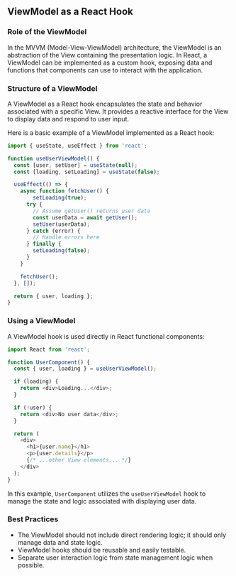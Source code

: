 
## ViewModel as a React Hook

### Role of the ViewModel

In the MVVM (Model-View-ViewModel) architecture, the ViewModel is an abstraction of the View containing the presentation logic. In React, a ViewModel can be implemented as a custom hook, exposing data and functions that components can use to interact with the application.

### Structure of a ViewModel

A ViewModel as a React hook encapsulates the state and behavior associated with a specific View. It provides a reactive interface for the View to display data and respond to user input.

Here is a basic example of a ViewModel implemented as a React hook:
```typescript
import { useState, useEffect } from 'react';

function useUserViewModel() {
  const [user, setUser] = useState(null);
  const [loading, setLoading] = useState(false);

  useEffect(() => {
    async function fetchUser() {
        setLoading(true);
      try {
        // Assume getUser() returns user data
        const userData = await getUser();
        setUser(userData);
      } catch (error) {
        // Handle errors here
      } finally {
        setLoading(false);
      }
    }

    fetchUser();
  }, []);

  return { user, loading };
}
```
### Using a ViewModel

A ViewModel hook is used directly in React functional components:
```typescript
import React from 'react';

function UserComponent() {
  const { user, loading } = useUserViewModel();

  if (loading) {
    return <div>Loading...</div>;
  }

  if (!user) {
    return <div>No user data</div>;
  }

  return (
    <div>
      <h1>{user.name}</h1>
      <p>{user.details}</p>
      {/* ...other View elements... */}
    </div>
  );
}
```

In this example, `UserComponent` utilizes the `useUserViewModel` hook to manage the state and logic associated with displaying user data.

### Best Practices

- The ViewModel should not include direct rendering logic; it should only manage data and state logic.
- ViewModel hooks should be reusable and easily testable.
- Separate user interaction logic from state management logic when possible.
